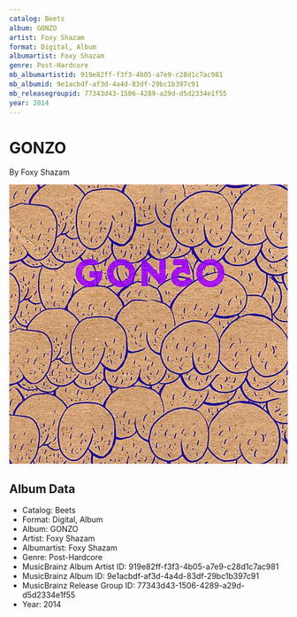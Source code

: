 ```yaml
---
catalog: Beets
album: GONZO
artist: Foxy Shazam
format: Digital, Album
albumartist: Foxy Shazam
genre: Post-Hardcore
mb_albumartistid: 919e82ff-f3f3-4b05-a7e9-c28d1c7ac981
mb_albumid: 9e1acbdf-af3d-4a4d-83df-29bc1b397c91
mb_releasegroupid: 77343d43-1506-4289-a29d-d5d2334e1f55
year: 2014
---
```


# GONZO

By Foxy Shazam

![](../../assets/beetscovers/Foxy_Shazam-GONZO.jpg)

## Album Data

- Catalog: Beets
- Format: Digital, Album
- Album: GONZO
- Artist: Foxy Shazam
- Albumartist: Foxy Shazam
- Genre: Post-Hardcore
- MusicBrainz Album Artist ID: 919e82ff-f3f3-4b05-a7e9-c28d1c7ac981
- MusicBrainz Album ID: 9e1acbdf-af3d-4a4d-83df-29bc1b397c91
- MusicBrainz Release Group ID: 77343d43-1506-4289-a29d-d5d2334e1f55
- Year: 2014

